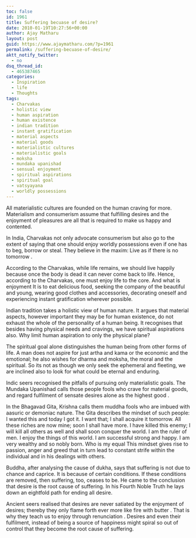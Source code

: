 ```yaml
---
toc: false
id: 1961
title: Suffering becuase of desire?
date: 2010-01-19T10:27:56+00:00
author: Ajay Matharu
layout: post
guid: https://www.ajaymatharu.com/?p=1961
permalink: /suffering-becuase-of-desire/
aktt_notify_twitter:
  - no
dsq_thread_id:
  - 465387465
categories:
  - Inspiration
  - life
  - Thoughts
tags:
  - Charvakas
  - holistic view
  - human aspiration
  - human existence
  - indian tradition
  - instant gratification
  - material aspects
  - material goods
  - materialistic cultures
  - materialistic goals
  - moksha
  - mundaka upanishad
  - sensual enjoyment
  - spiritual aspirations
  - spiritual goal
  - vatsyayana
  - worldly possessions
---
```

All materialistic cultures are founded on the human craving for more. Materialism and consumerism assume that fulfilling desires and the enjoyment of pleasures are all that is required to make us happy and contented.
  
In India, Charvakas not only advocate consumerism but also go to the extent of saying that one should enjoy worldly possessions even if one has to beg, borrow or steal. They believe in the maxim: Live as if there is no tomorrow .
  

  
According to the Charvakas, while life remains, we should live happily because once the body is dead it can never come back to life. Hence, according to the Charvakas, one must enjoy life to the core. And what is enjoyment It is to eat delicious food, seeking the company of the beautiful and young, wearing good clothes and accessories, decorating oneself and experiencing instant gratification wherever possible.
  

  
Indian tradition takes a holistic view of human nature. It argues that material aspects, however important they may be for human existence, do not exhaust the whole of the personality of a human being. It recognises that besides having physical needs and cravings, we have spiritual aspirations also. Why limit human aspiration to only the physical plane?
  

  
The spiritual goal alone distinguishes the human being from other forms of life. A man does not aspire for just artha and kama or the economic and the emotional; he also wishes for dharma and moksha, the moral and the spiritual. So its not as though we only seek the ephemeral and fleeting, we are inclined also to look for what could be eternal and enduring.
  

  
Indic seers recognised the pitfalls of pursuing only materialistic goals. The Mundaka Upanishad calls those people fools who crave for material goods, and regard fulfilment of sensate desires alone as the highest good .
  
In the Bhagavad Gita, Krishna calls them muddha fools who are imbued with aasuric or demoniac nature. The Gita describes the mindset of such people: I wanted this and today I got it. I want that; I shall acquire it tomorrow. All these riches are now mine; soon I shall have more. I have killed this enemy; I will kill all others as well and shall soon conquer the world. I am the ruler of men. I enjoy the things of this world. I am successful strong and happy. I am very wealthy and so nobly born. Who is my equal This mindset gives rise to passion, anger and greed that in turn lead to constant strife within the individual and in his dealings with others.
  

  
Buddha, after analysing the cause of dukha, says that suffering is not due to chance and caprice. It is because of certain conditions. If these conditions are removed, then suffering, too, ceases to be. He came to the conclusion that desire is the root cause of suffering. In his Fourth Noble Truth he lays down an eightfold path for ending all desire.
  

  
Ancient seers realised that desires are never satiated by the enjoyment of desires; thereby they only flame forth ever more like fire with butter . That is why they teach us to enjoy through renunciation . Desires and even their fulfilment, instead of being a source of happiness might spiral so out of control that they become the root cause of suffering.
